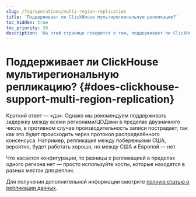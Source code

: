 ```yaml
---
slug: /faq/operations/multi-region-replication
title: 'Поддерживает ли ClickHouse мультирегиональную репликацию?'
toc_hidden: true
toc_priority: 30
description: 'На этой странице говорится о том, поддерживает ли ClickHouse мультирегиональную репликацию'
---
```



# Поддерживает ли ClickHouse мультирегиональную репликацию? {#does-clickhouse-support-multi-region-replication}

Краткий ответ — «да». Однако мы рекомендуем поддерживать задержку между всеми регионами/ЦОДами в пределах двузначного числа, в противном случае производительность записи пострадает, так как это будет происходить через протокол распределённого консенсуса. Например, репликация между побережьями США, вероятно, будет работать хорошо, но между США и Европой — нет.

Что касается конфигурации, то разницы с репликацией в пределах одного региона нет — просто используйте хосты, которые находятся в разных местах для реплик.

Для получения дополнительной информации смотрите [полную статью о репликации данных](../../engines/table-engines/mergetree-family/replication.md).
